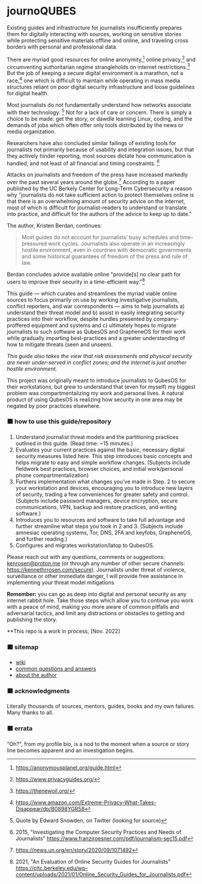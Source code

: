 journoQUBES
=========================

Existing guides and infrastructure for journalists insufficiently prepares them for digitally interacting with sources, working on sensitive stories while protecting sensitive materials offline and online, and traveling cross borders with personal and professional data.

There are myriad good resources for online anonymity,[^1] online privacy,[^2] and circumventing authoritarian regime strangleholds on internet restrictions.[^3] But the job of keeping a secure digital environment is a marathon, not a race,[^4] one which is difficult to maintain while operating in mass media structures reliant on poor digital security infrastructure and loose guidelines for digital health.

Most journalists do not fundamentally understand how networks associate with their technology. [^5] Not for a lack of care or concern. There is simply a choice to be made: get the story, or dawdle learning Linux, coding, and the demands of jobs which often offer only tools distributed by the news or media organization.

Researchers have also concluded similar failings of existing tools for journalists not primarily because of usability and integration issues, but that they actively hinder reporting, most sources dictate how communication is handled, and not least of all financial and timing constraints. [^6]

Attacks on journalists and freedom of the press have increased markedly over the past several
years around the globe.[^7] According to a paper published by the UC Berkely Center for Long-Term Cybersecurity a reason why "journalists do not take sufficient action to protect themselves online is that there is an overwhelming amount of security advice on the internet, most of which is difficult for journalist-readers to understand or translate into practice, and difficult for the authors of the advice to keep up to date." 

The author, Kristen Berdan, continues:

>Most guides do not account for journalists’ busy schedules and time-pressured work cycles. Journalists also operate in an increasingly hostile environment, even in countries with democratic governments and some historical guarantees of freedom of the press and rule of law.

Berdan concludes advice available online "provide[s] no clear path for users to improve their security in a time-efficient way."[^8]

This guide &mdash; which curates and streamlines the myriad viable online sources to focus primarily on use by working investigative journalists, conflict reporters, and war correspondents &mdash; aims to help journalists a) understand their threat model and b) assist in easily integrating security practices into their workflow, despite hurdles presented by company-proffered equipment and systems and c) ultimately hopes to migrate journalists to such software as QubesOS and GrapheneOS for their work while gradually imparting best-practices and a greater understanding of how to mitigate threats (seen and unseen).

*This guide also takes the view that risk assessments and physical security are never under-served in conflict zones; and the internet is just another hostile environment.*

This project was originally meant to introduce journalists to QubesOS for their workstations, but grew to understand that (even for myself) my biggest problem was compartmentalizing my work and personal lives. A natural product of using QubesOS is realizing how security in one area may be negated by poor practices elsewhere.

### 🟧 how to use this guide/repository
1. Understand journalist threat models and the partitioning practices outlined in this guide. (Read time: ~15 minutes.)
2. Evaluates your current practices against the basic, necessary digital security measures listed here. This step introduces basic concepts and helps migrate to easy and simple workflow changes. (Subjects include fieldwork best practices, browser choices, and initial work/personal phone compartmentalization)
3. Furthers implementation what changes you've made in Step. 2 to secure your workstation and devices, encouraging you to introduce new layers of security, trading a few conveniences for greater safety and control. (Subjects include password managers, device encryption, secure communications, VPN, backup and restore practices, and writing software.)
4. Introduces you to resources and software to take full advantage and further streamline what steps you took in 2 and 3. (Subjects include amnesiac operating systems, Tor, DNS, 2FA and keyfobs, GrapheneOS, and further reading.)
5. Configures and migrates workstation/latop to QubesOS.

Please reach out with any questions, comments or suggestions: kenrosen@proton.me (or through any number of other secure channels: https://kennethrrosen.com/secure). Journalists under threat of violence, surveillance or other immediate danger, I will provide free assistance in implementing your threat model mitigations

<b>Remember:</b> you can go as deep into digital and personal security as any internet rabbit hole. Take those steps which allow you to continue you work with a peace of mind, making you more aware of common pitfalls and adversarial tactics, and limit any distractions or obstacles to getting and publishing the story.

**This repo is a work in process, [Nov. 2022]

### 🟧 sitemap
 - [wiki](https://github.com/kennethrrosen/journoQUBES/wiki)
 - [common questions and answers](TKTK)
 - [about the author](https://www.kennethrrosen.com/)

### 🟧 acknowledgments
Literally thousands of sources, mentors, guides, books and my own failures. Many thanks to all.

### 🟧 errata
"Oh?", from my profile bio, is a nod to the moment when a source or story line becomes apparent and an investigation begins.

[^1]: https://anonymousplanet.org/guide.html
[^2]: https://www.privacyguides.org/
[^3]: https://thenewoil.org/
[^4]: https://www.amazon.com/Extreme-Privacy-What-Takes-Disappear/dp/B0898YGR58
[^5]: Quote by Edward Snowden, on Twitter (looking for source)
[^6]: 2015, "Investigating the Computer Security Practices and Needs of Journalists" https://www.franziroesner.com/pdf/journalism-sec15.pdf
[^7]: https://news.un.org/en/story/2020/09/1071492
[^8]: 2021, "An Evaluation of Online Security Guides for Journalists" https://cltc.berkeley.edu/wp-content/uploads/2021/01/Online_Security_Guides_for_Journalists.pdf
